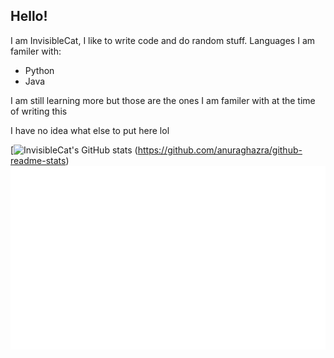 ## Hello!
I am InvisibleCat, I like to write code and do random stuff.
Languages I am familer with:
  - Python
  - Java
 
 I am still learning more but those are the ones I am familer with at the time of writing this
 
 I have no idea what else to put here lol
 
 [![InvisibleCat's GitHub stats](https://github-readme-stats.vercel.app/api?username=InvisibleCatA1&show_icons=true&theme=dracula)
 (https://github.com/anuraghazra/github-readme-stats)![](https://github.com/InvisibleCatA1/github-stats/blob/master/generated/languages.svg)


<!---
InvisibleCatA1/InvisibleCatA1 is a ✨ special ✨ repository because its `README.md` (this file) appears on your GitHub profile.
You can click the Preview link to take a look at your changes.
--->
